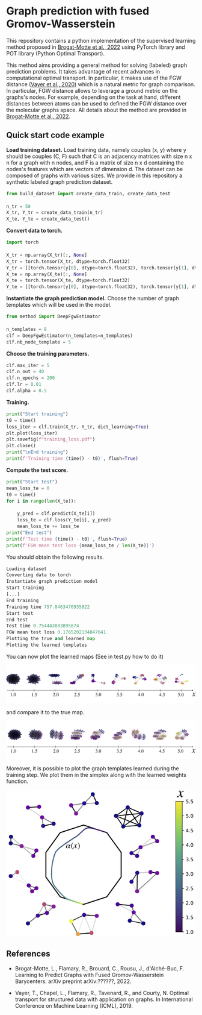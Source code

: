 # Graph prediction with fused Gromov-Wasserstein

This repository contains a python implementation of the supervised learning method proposed in [Brogat-Motte et al., 2022](#references) using PyTorch library and POT library (Python Optimal Transport).

This method aims providing a general method for solving (labeled) graph prediction problems. It takes advantage of recent advances in computational optimal transport. In particular, it makes use of the FGW distance ([Vayer et al., 2020](#references)) which is a natural metric for graph comparison.
In particular, FGW distance allows to leverage a ground metric on the graphs's nodes. For example, depending on the task at hand, different distances between atoms can be used to defined the FGW distance over the molecular graphs space. All details about the method are provided in [Brogat-Motte et al., 2022](#references).

## Quick start code example

**Load training dataset.** Load training data, namely couples (x, y) where y should be couples (C, F) such that C is an adjacency matrices with size n x n for a graph with n nodes, and F is a matrix of size n x d containing the nodes's features which are vectors of dimension d. The dataset can be composed of graphs with various sizes. We provide in this repository a synthetic labeled graph prediction dataset.
```python
from build_dataset import create_data_train, create_data_test

n_tr = 50
X_tr, Y_tr = create_data_train(n_tr)
X_te, Y_te = create_data_test()
```

**Convert data to torch.**
```python
import torch

X_tr = np.array(X_tr)[:, None]
X_tr = torch.tensor(X_tr, dtype=torch.float32)
Y_tr = [[torch.tensor(y[0], dtype=torch.float32), torch.tensor(y[1], dtype=torch.float32)] for y in Y_tr]
X_te = np.array(X_te)[:, None]
X_te = torch.tensor(X_te, dtype=torch.float32)
Y_te = [[torch.tensor(y[0], dtype=torch.float32), torch.tensor(y[1], dtype=torch.float32)] for y in Y_te]
```

**Instantiate the graph prediction model.** Choose the number of graph templates which will be used in the model.
```python
from method import DeepFgwEstimator

n_templates = 8
clf = DeepFgwEstimator(n_templates=n_templates)
clf.nb_node_template = 5
```

**Choose the training parameters.**
```python
clf.max_iter = 5
clf.n_out = 40
clf.n_epochs = 200
clf.lr = 0.01
clf.alpha = 0.5
```

**Training.**
```python
print("Start training")
t0 = time()
loss_iter = clf.train(X_tr, Y_tr, dict_learning=True)
plt.plot(loss_iter)
plt.savefig(f"training_loss.pdf")
plt.close()
print("\nEnd training")
print(f'Training time {time() - t0}', flush=True)
```

**Compute the test score.**
```python
print("Start test")
mean_loss_te = 0
t0 = time()
for i in range(len(X_te)):

    y_pred = clf.predict(X_te[i])
    loss_te = clf.loss(Y_te[i], y_pred)
    mean_loss_te += loss_te
print("End test")
print(f'Test time {time() - t0}', flush=True)
print(f'FGW mean test loss {mean_loss_te / len(X_te)}')
```

You should obtain the following results.

```python
Loading dataset
Converting data to torch
Instantiate graph prediction model
Start training
[...]
End training
Training time 757.8463470935822
Start test
End test
Test time 0.754443883895874
FGW mean test loss 0.1765202134847641
Plotting the true and learned map
Plotting the learned templates
```

You can now plot the learned maps (See in test.py how to do it)

![true](illustrations/true.jpg)

and compare it to the true map.

![learned](illustrations/learned.jpg)

Moreover, it is possible to plot the graph templates learned during the training step. We plot them in the simplex along with the learned weights function.

![templates](illustrations/simplex3.jpg)

## References

- Brogat-Motte, L., Flamary, R., Brouard, C., Rousu, J., d'Alché-Buc, F. Learning to Predict Graphs with Fused Gromov-Wasserstein Barycenters. arXiv preprint arXiv:??????, 2022.

- Vayer, T., Chapel, L., Flamary, R., Tavenard, R., and Courty, N. Optimal transport for structured data with application on graphs. In International Conference on Machine Learning (ICML), 2019.

